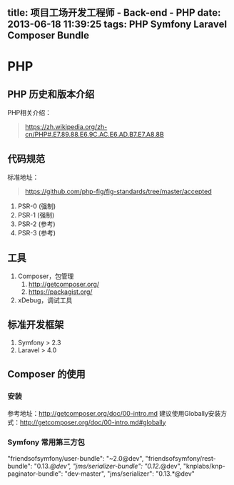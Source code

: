 title: 项目工场开发工程师 - Back-end - PHP
date: 2013-06-18 11:39:25
tags: PHP Symfony Laravel Composer Bundle
---

# PHP

## PHP 历史和版本介绍

PHP相关介绍：
> https://zh.wikipedia.org/zh-cn/PHP#.E7.89.88.E6.9C.AC.E6.AD.B7.E7.A8.8B

## 代码规范
标准地址：
> https://github.com/php-fig/fig-standards/tree/master/accepted

1. PSR-0 (强制)
2. PSR-1 (强制)
3. PSR-2 (参考)
4. PSR-3 (参考)

## 工具
1. Composer，包管理
    1. http://getcomposer.org/
    2. https://packagist.org/
2. xDebug，调试工具

## 标准开发框架
1. Symfony > 2.3
2. Laravel > 4.0

## Composer 的使用

### 安装
参考地址：http://getcomposer.org/doc/00-intro.md
建议使用Globally安装方式：http://getcomposer.org/doc/00-intro.md#globally

### Symfony 常用第三方包

"friendsofsymfony/user-bundle": "~2.0@dev",
"friendsofsymfony/rest-bundle": "0.13.*@dev",
"jms/serializer-bundle": "0.12.*@dev",
"knplabs/knp-paginator-bundle": "dev-master",
"jms/serializer": "0.13.*@dev"